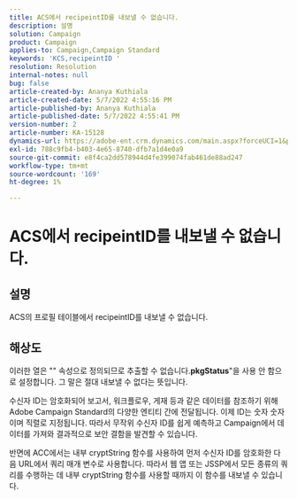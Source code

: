 ```yaml
---
title: ACS에서 recipeintID를 내보낼 수 없습니다.
description: 설명
solution: Campaign
product: Campaign
applies-to: Campaign,Campaign Standard
keywords: 'KCS,recipeintID '
resolution: Resolution
internal-notes: null
bug: false
article-created-by: Ananya Kuthiala
article-created-date: 5/7/2022 4:55:16 PM
article-published-by: Ananya Kuthiala
article-published-date: 5/7/2022 4:55:41 PM
version-number: 2
article-number: KA-15128
dynamics-url: https://adobe-ent.crm.dynamics.com/main.aspx?forceUCI=1&pagetype=entityrecord&etn=knowledgearticle&id=21040874-26ce-ec11-a7b5-0022480a8e40
exl-id: 788c9fb4-b403-4e65-8740-dfb7a1d4e0a9
source-git-commit: e8f4ca2dd578944d4fe399074fab461de88ad247
workflow-type: tm+mt
source-wordcount: '169'
ht-degree: 1%

---
```


# ACS에서 recipeintID를 내보낼 수 없습니다.

## 설명


ACS의 프로필 테이블에서 recipeintID를 내보낼 수 없습니다.


## 해상도


이러한 열은 &quot;&quot; 속성으로 정의되므로 추출할 수 없습니다.<b>pkgStatus</b>&quot;을 사용 안 함으로 설정합니다. 그 말은 절대 내보낼 수 없다는 뜻입니다.

수신자 ID는 암호화되어 보고서, 워크플로우, 게재 등과 같은 데이터를 참조하기 위해 Adobe Campaign Standard의 다양한 엔티티 간에 전달됩니다. 이제 ID는 숫자 숫자이며 직렬로 지정됩니다. 따라서 무작위 수신자 ID를 쉽게 예측하고 Campaign에서 데이터를 가져와 결과적으로 보안 결함을 발견할 수 있습니다.

반면에 ACC에서는 내부 cryptString 함수를 사용하여 먼저 수신자 ID를 암호화한 다음 URL에서 쿼리 매개 변수로 사용합니다. 따라서 웹 앱 또는 JSSP에서 모든 종류의 쿼리를 수행하는 데 내부 cryptString 함수를 사용할 때까지 이 함수를 내보낼 수 있습니다.
